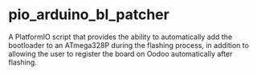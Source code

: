 # pio_arduino_bl_patcher
A PlatformIO script that provides the ability to automatically add the bootloader to an ATmega328P during the flashing process, in addition to allowing the user to register the board on Oodoo automatically after flashing.
